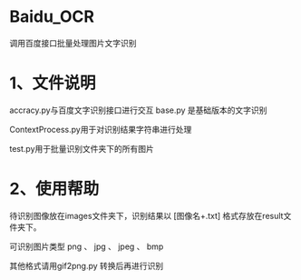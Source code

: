 # Baidu_OCR
调用百度接口批量处理图片文字识别


# 1、文件说明
  accracy.py与百度文字识别接口进行交互
  base.py 是基础版本的文字识别

  ContextProcess.py用于对识别结果字符串进行处理

  test.py用于批量识别文件夹下的所有图片

# 2、使用帮助

  待识别图像放在images文件夹下，识别结果以 [图像名+.txt] 格式存放在result文件夹下。

  可识别图片类型 png 、 jpg 、 jpeg 、 bmp

  其他格式请用gif2png.py 转换后再进行识别


